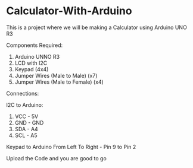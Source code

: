# Calculator-With-Arduino


This is a project where we will be making a Calculator using Arduino UNO R3


Components Required:
1. Arduino UNNO R3
2. LCD with I2C
3. Keypad (4x4)
4. Jumper Wires (Male to Male) (x7)
5. Jumper Wires (Male to Female) (x4)


Connections:

I2C to Arduino:
1. VCC - 5V
2. GND - GND
3. SDA - A4
4. SCL - A5

Keypad to Arduino
From Left To Right - Pin 9 to Pin 2

Upload the Code and you are good to go
